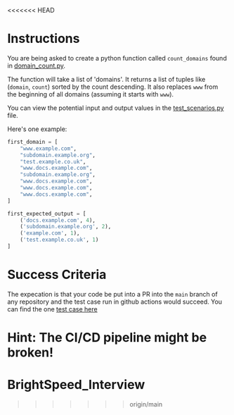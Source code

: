 <<<<<<< HEAD
# Instructions

You are being asked to create a python function called `count_domains` found in [domain_count.py](/domain_count.py).

The function will take a list of 'domains'. It returns a list of tuples like (`domain`, `count`) sorted by the count descending. It also replaces `www` from the beginning of all domains (assuming it starts with `www`).

You can view the potential input and output values in the [test_scenarios.py](./test_scenarios.py) file.

Here's one example:

```python
first_domain = [
    "www.example.com", 
    "subdomain.example.org", 
    "test.example.co.uk", 
    "www.docs.example.com",
    "subdomain.example.org",
    "www.docs.example.com",
    "www.docs.example.com",
    "www.docs.example.com",
]

first_expected_output = [
    ('docs.example.com', 4), 
    ('subdomain.example.org', 2), 
    ('example.com', 1), 
    ('test.example.co.uk', 1)
]
```

# Success Criteria

The expecation is that your code be put into a PR into the `main` branch of any repository and the test case run in github actions would succeed. You can find the one [test case here](./.github/workflows/test_domain_function.yml)

Hint: The CI/CD pipeline might be broken!
=======
# BrightSpeed_Interview
>>>>>>> origin/main
